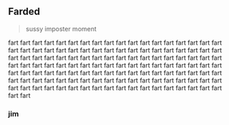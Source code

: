 ## Farded
> sussy
> imposter moment





fart
fart
fart
fart
fart
fart
fart
fart
fart
fart
fart
fart
fart
fart
fart
fart
fart
fart
fart
fart
fart
fart
fart
fart
fart
fart
fart
fart
fart
fart
fart
fart
fart
fart
fart
fart
fart
fart
fart
fart
fart
fart
fart
fart
fart
fart
fart
fart
fart
fart
fart
fart
fart
fart
fart
fart
fart
fart
fart
fart
fart
fart
fart
fart
fart
fart
fart
fart
fart
fart
fart
fart
fart
fart
fart
fart
fart
fart
fart
fart
fart
fart
fart
fart
fart
fart
fart
fart
fart
fart
fart
fart
fart
fart
fart
fart
fart
fart
fart
fart
fart
fart
fart
fart
fart
fart
fart
fart
fart
fart
fart
fart
fart
fart
fart
fart
fart
fart
fart
fart
fart
fart
fart
fart
fart
fart
fart
fart



























### jim
